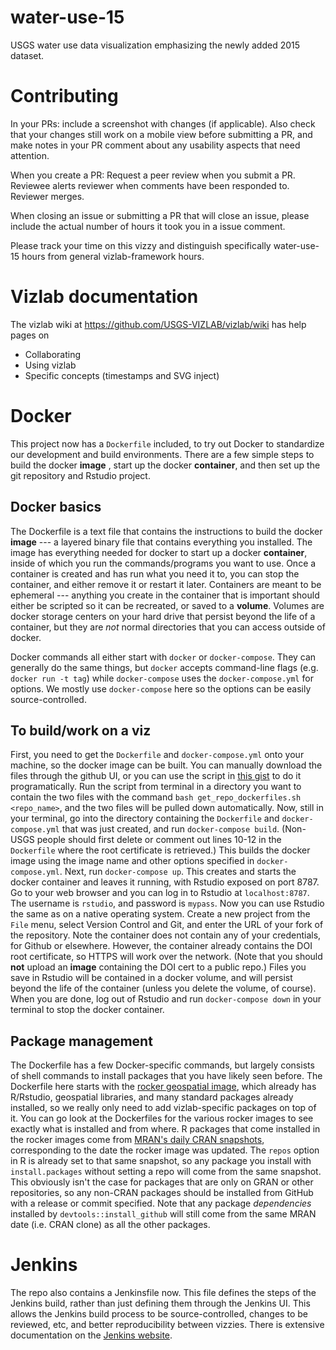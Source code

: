 # water-use-15
USGS water use data visualization emphasizing the newly added 2015 dataset.

# Contributing
In your PRs: include a screenshot with changes (if applicable). Also check that your changes still work on a mobile view before submitting a PR, and make notes in your PR comment about any usability aspects that need attention.

When you create a PR: Request a peer review when you submit a PR. Reviewee alerts reviewer when comments have been responded to. Reviewer merges. 

When closing an issue or submitting a PR that will close an issue, please include the actual number of hours it took you in a issue comment.

Please track your time on this vizzy and distinguish specifically water-use-15 hours from general vizlab-framework hours.

# Vizlab documentation
The vizlab wiki at https://github.com/USGS-VIZLAB/vizlab/wiki has help pages on 
* Collaborating
* Using vizlab
* Specific concepts (timestamps and SVG inject)

# Docker
 This project now has a `Dockerfile` included, to try out Docker to standardize our development and build environments.  There are a few simple steps to build the docker **image** , start up the docker **container**, and then set up the git repository and Rstudio project.  
 
## Docker basics
  The Dockerfile is a text file that contains the instructions to build the docker **image** --- a layered binary file that contains everything you installed. The image has everything needed for docker to start up a docker **container**, inside of which you run the commands/programs you want to use. Once a container is created and has run what you need it to, you can stop the container, and either remove it or restart it later.  Containers are meant to be ephemeral --- anything you create in the container that is important should either be scripted so it can be recreated, or saved to a **volume**.  Volumes are docker storage centers on your hard drive that persist beyond the life of a container, but they are _not_ normal directories that you can access outside of docker.  
  
  Docker commands all either start with `docker` or `docker-compose`.  They can generally do the same things, but `docker` accepts command-line flags (e.g. `docker run -t tag`) while `docker-compose` uses the `docker-compose.yml` for options.  We mostly use `docker-compose` here so the options can be easily source-controlled.

## To build/work on a viz
  First, you need to get the `Dockerfile` and `docker-compose.yml` onto your machine, so the docker image can be built.  You can manually download the files through the github UI, or you can use the script in [this gist](https://gist.github.com/wdwatkins/55d84030bf3e60b513cf1a1d0da76798) to do it programatically. Run the script from terminal in a directory you want to contain the two files with the command `bash get_repo_dockerfiles.sh <repo_name>`, and the two files will be pulled down automatically.  Now, still in your terminal, go into the directory containing the `Dockerfile` and `docker-compose.yml` that was just created, and run `docker-compose build`. (Non-USGS people should first delete or comment out lines 10-12 in the `Dockerfile` where the root certificate is retrieved.) This builds the docker image using the image name and other options specified in `docker-compose.yml`.  Next, run `docker-compose up`.  This creates and starts the docker container and leaves it running, with Rstudio exposed on port 8787.  Go to your web browser and you can log in to Rstudio at `localhost:8787`.  The username is `rstudio`, and password is `mypass`.  Now you can use Rstudio the same as on a native operating system.  Create a new project from the `File` menu, select Version Control and Git, and enter the URL of your fork of the repository.  Note the container does not contain any of your credentials, for Github or elsewhere.  However, the container already contains the DOI root certificate, so HTTPS will work over the network. (Note that you should **not** upload an **image** containing the DOI cert to a public repo.) Files you save in Rstudio will be contained in a docker volume, and will persist beyond the life of the container (unless you delete the volume, of course).  When you are done, log out of Rstudio and run `docker-compose down` in your terminal to stop the docker container.      

##  Package management
  The Dockerfile has a few Docker-specific commands, but largely consists of shell commands to install packages that you have likely seen before.  The Dockerfile here starts with the [rocker geospatial image](https://hub.docker.com/r/rocker/geospatial), which already has R/Rstudio, geospatial libraries, and many standard packages already installed, so we really only need to add vizlab-specific packages on top of it.  You can go look at the Dockerfiles for the various rocker images to see exactly what is installed and from where.
  R packages that come installed in the rocker images come from [MRAN's daily CRAN snapshots](https://mran.microsoft.com/documents/rro/reproducibility#snapshots),  corresponding to the date the rocker image was updated.  The `repos` option in R is already set to that same snapshot, so any package you install with `install.packages` without setting a repo will come from the same snapshot.  This obviously isn't the case for packages that are only on GRAN or other repositories, so any non-CRAN packages should be installed from GitHub with a release or commit specified.  Note that any package _dependencies_ installed by `devtools::install_github` will still come from the same MRAN date (i.e. CRAN clone) as all the other packages.

# Jenkins
  The repo also contains a Jenkinsfile now.  This file defines the steps of the Jenkins build, rather than just defining them through the Jenkins UI.  This allows the Jenkins build process to be source-controlled, changes to be reviewed, etc, and better reproducibility between vizzies.  There is extensive documentation on the [Jenkins website](https://jenkins.io/doc/book/pipeline/jenkinsfile/).
